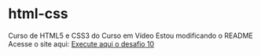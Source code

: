 # html-css
 Curso de HTML5 e CSS3 do Curso em Vídeo
 Estou modificando o README
 Acesse o site aqui: 
 <a href="https://junymgomes.github.io/html-css/desafios/d010/android.html" > Execute aqui o desafio 10 </a>